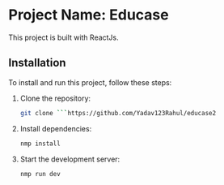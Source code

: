 # Project Name: Educase

This project is built with ReactJs.

## Installation

To install and run this project, follow these steps:

1. Clone the repository:

   ````sh
   git clone ```https://github.com/Yadav123Rahul/educase2

   ````

2. Install dependencies:
   ```sh
   nmp install
   ```
3. Start the development server:
   ```sh
   nmp run dev
   ```
